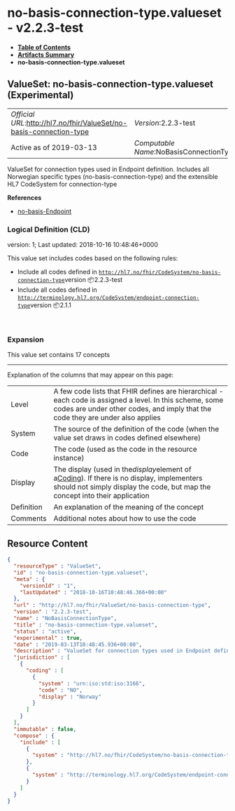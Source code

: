 # no-basis-connection-type.valueset - v2.2.3-test

* [**Table of Contents**](toc.md)
* [**Artifacts Summary**](artifacts.md)
* **no-basis-connection-type.valueset**

## ValueSet: no-basis-connection-type.valueset (Experimental) 

| | |
| :--- | :--- |
| *Official URL*:http://hl7.no/fhir/ValueSet/no-basis-connection-type | *Version*:2.2.3-test |
| Active as of 2019-03-13 | *Computable Name*:NoBasisConnectionType |

 
ValueSet for connection types used in Endpoint definition. Includes all Norwegian specific types (no-basis-connection-type) and the extensible HL7 CodeSystem for connection-type 

 **References** 

* [no-basis-Endpoint](StructureDefinition-no-basis-Endpoint.md)

### Logical Definition (CLD)

version: 1; Last updated: 2018-10-16 10:48:46+0000

This value set includes codes based on the following rules:

* Include all codes defined in [`http://hl7.no/fhir/CodeSystem/no-basis-connection-type`](CodeSystem-no-basis-connection-type.codesystem.md)version 📦2.2.3-test
* Include all codes defined in [`http://terminology.hl7.org/CodeSystem/endpoint-connection-type`](http://terminology.hl7.org/6.5.0/CodeSystem-endpoint-connection-type.html)version 📦2.1.1

 

### Expansion

This value set contains 17 concepts

-------

 Explanation of the columns that may appear on this page: 

| | |
| :--- | :--- |
| Level | A few code lists that FHIR defines are hierarchical - each code is assigned a level. In this scheme, some codes are under other codes, and imply that the code they are under also applies |
| System | The source of the definition of the code (when the value set draws in codes defined elsewhere) |
| Code | The code (used as the code in the resource instance) |
| Display | The display (used in the*display*element of a[Coding](http://hl7.org/fhir/R4/datatypes.html#Coding)). If there is no display, implementers should not simply display the code, but map the concept into their application |
| Definition | An explanation of the meaning of the concept |
| Comments | Additional notes about how to use the code |



## Resource Content

```json
{
  "resourceType" : "ValueSet",
  "id" : "no-basis-connection-type.valueset",
  "meta" : {
    "versionId" : "1",
    "lastUpdated" : "2018-10-16T10:48:46.366+00:00"
  },
  "url" : "http://hl7.no/fhir/ValueSet/no-basis-connection-type",
  "version" : "2.2.3-test",
  "name" : "NoBasisConnectionType",
  "title" : "no-basis-connection-type.valueset",
  "status" : "active",
  "experimental" : true,
  "date" : "2019-03-13T10:48:45.936+00:00",
  "description" : "ValueSet for connection types used in Endpoint definition. Includes all Norwegian specific types (no-basis-connection-type) and the extensible HL7 CodeSystem for connection-type",
  "jurisdiction" : [
    {
      "coding" : [
        {
          "system" : "urn:iso:std:iso:3166",
          "code" : "NO",
          "display" : "Norway"
        }
      ]
    }
  ],
  "immutable" : false,
  "compose" : {
    "include" : [
      {
        "system" : "http://hl7.no/fhir/CodeSystem/no-basis-connection-type"
      },
      {
        "system" : "http://terminology.hl7.org/CodeSystem/endpoint-connection-type"
      }
    ]
  }
}

```
